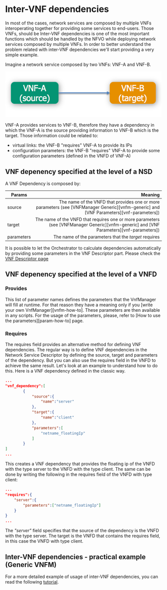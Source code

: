 # Inter-VNF dependencies

In most of the cases, network services are composed by multiple VNFs interoperating together for providing some services to end-users. Those VNFs, should be  Inter-VNF dependencies is one of the most important functions which should be handled by the NFVO while deploying network services composed by multiple VNFs. In order to better understand the problem related with inter-VNF dependencies we'll start providing a very simple example. 

Imagine a network service composed by two VNFs: VNF-A and VNF-B. 

![ns-dependency][network-service-dependency]

VNF-A provides services to VNF-B, therefore they have a dependency in which the VNF-A is the source providing information to VNF-B which is the target. Those information could be related to: 

* virtual links: the VNF-B "requires" VNF-A to provide its IPs 
* configuration parameters: the VNF-B "requires" VNF-A to provide some configuration parameters (defined in the VNFD of VNF-A) 

## VNF depenency specified at the level of a NSD

A VNF Dependency is composed by:

| Params          				| Meaning       													|
| -------------   				| -------------:													|
| source  						| The name of the VNFD that provides one or more parameters (see [VNFManager Generic][vnfm-generic] and [VNF Parameters][vnf-parameters])|
| target 						| The name of the VNFD that requires one or more parameters	(see [VNFManager Generic][vnfm-generic] and [VNF Parameters][vnf-parameters])|
| parameters					| The name of the parameters that the *target* requires     	|

It is possible to let the Orchestrator to calculate dependencies automatically by providing some parameters in the VNF Descriptor part. Please check the [VNF Descriptor page](vnf-descriptor)

## VNF depenency specified at the level of a VNFD


### Provides

This list of parameter names defines the parameters that the VnfManager will fill at runtime. For that reason they have a meaning only if you [write your own VnfManager][vnfm-how-to]. These parameters are then available in any scripts. For the usage of the parameters, please, refer to [How to use the parameters][param-how-to] page.

### Requires

The requires field provides an alternative method for defining VNF dependencies. The regular way is to define VNF dependencies in the Network Service Descriptor by defining the source, target and parameters of the dependency. But you can also use the requires field in the VNFD to achieve the same result. Let's look at an example to understand how to do this. Here is a VNF dependency defined in the classic way. 
```json
...
"vnf_dependency":[
        {
            "source":{
                "name":"server"
            },
            "target":{
                "name":"client"
            },
            "parameters":[
                "netname_floatingIp"
            ]
        }
]
...
```

This creates a VNF dependency that provides the floating ip of the VNFD with the type server to the VNFD with the type client. 
The same can be done by writing the following in the requires field of the VNFD with type client: 

```json
...
"requires":{
	"server":{
		"parameters":["netname_floatingIp"]
	}
}
...
```

The *"server"* field specifies that the source of the dependency is the VNFD with the type server. The target is the VNFD that contains the requires field, in this case the VNFD with type client. 

## Inter-VNF dependencies - practical example (Generic VNFM)

For a more detailed example of usage of inter-VNF dependencies, you can read the following [tutorial][vnf-dependencies-generic].


[network-service-dependency]:images/network-service-dependency.png
[vnf-dependencies-generic]:vnf-dependencies-generic

<!---
Script for open external links in a new tab
-->
<script type="text/javascript" charset="utf-8">
      // Creating custom :external selector
      $.expr[':'].external = function(obj){
          return !obj.href.match(/^mailto\:/)
                  && (obj.hostname != location.hostname);
      };
      $(function(){
        $('a:external').addClass('external');
        $(".external").attr('target','_blank');
      })
</script>
